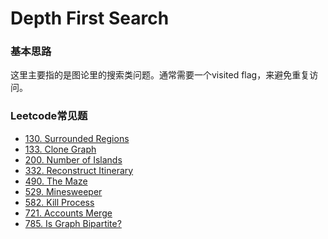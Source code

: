 # Depth First Search

### 基本思路

这里主要指的是图论里的搜索类问题。通常需要一个visited flag，来避免重复访问。

### Leetcode常见题

* [130. Surrounded Regions](https://leetcode.com/problems/surrounded-regions)
* [133. Clone Graph](https://leetcode.com/problems/clone-graph)
* [200. Number of Islands](https://leetcode.com/problems/number-of-islands)
* [332. Reconstruct Itinerary](https://leetcode.com/problems/reconstruct-itinerary)
* [490. The Maze](https://leetcode.com/problems/the-maze)
* [529. Minesweeper](https://leetcode.com/problems/minesweeper)
* [582. Kill Process](https://leetcode.com/problems/kill-process)
* [721. Accounts Merge](https://leetcode.com/problems/accounts-merge)
* [785. Is Graph Bipartite?](https://leetcode.com/problems/is-graph-bipartite)

###
